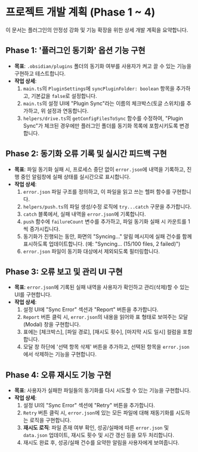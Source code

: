 # 프로젝트 개발 계획 (Phase 1 ~ 4)

이 문서는 플러그인의 안정성 강화 및 기능 확장을 위한 상세 개발 계획을 요약합니다.

## Phase 1: '플러그인 동기화' 옵션 기능 구현

-   **목표**: `.obsidian/plugins` 폴더의 동기화 여부를 사용자가 켜고 끌 수 있는 기능을 구현하고 테스트합니다.
-   **작업 상세**:
    1.  `main.ts`의 `PluginSettings`에 `syncPluginFolder: boolean` 항목을 추가하고, 기본값을 `false`로 설정합니다.
    2.  `main.ts`의 설정 UI에 "Plugin Sync"라는 이름의 체크박스(토글 스위치)를 추가하고, 위 설정과 연동합니다.
    3.  `helpers/drive.ts`의 `getConfigFilesToSync` 함수를 수정하여, "Plugin Sync"가 체크된 경우에만 플러그인 폴더를 동기화 목록에 포함시키도록 변경합니다.

## Phase 2: 동기화 오류 기록 및 실시간 피드백 구현

-   **목표**: 파일 동기화 실패 시, 프로세스 중단 없이 `error.json`에 내역을 기록하고, 진행 중인 알림창에 실패 상태를 실시간으로 표시합니다.
-   **작업 상세**:
    1.  `error.json` 파일 구조를 정의하고, 이 파일을 읽고 쓰는 헬퍼 함수를 구현합니다.
    2.  `helpers/push.ts`의 파일 생성/수정 로직에 `try...catch` 구문을 추가합니다.
    3.  `catch` 블록에서, 실패 내역을 `error.json`에 기록합니다.
    4.  `push` 함수에 `failureCount` 변수를 추가하고, 파일 동기화 실패 시 카운트를 1씩 증가시킵니다.
    5.  동기화가 진행되는 동안, 화면의 "Syncing..." 알림 메시지에 실패 건수를 함께 표시하도록 업데이트합니다. (예: "Syncing... (15/100 files, 2 failed)")
    6.  `error.json` 파일이 동기화 대상에서 제외되도록 필터링합니다.

## Phase 3: 오류 보고 및 관리 UI 구현

-   **목표**: `error.json`에 기록된 실패 내역을 사용자가 확인하고 관리(삭제)할 수 있는 UI를 구현합니다.
-   **작업 상세**:
    1.  설정 UI에 "Sync Error" 섹션과 "Report" 버튼을 추가합니다.
    2.  `Report` 버튼 클릭 시, `error.json`의 내용을 읽어와 표 형태로 보여주는 모달(Modal) 창을 구현합니다.
    3.  표에는 [체크박스], [파일 경로], [재시도 횟수], [마지막 시도 일시] 컬럼을 포함합니다.
    4.  모달 창 하단에 '선택 항목 삭제' 버튼을 추가하고, 선택된 항목을 `error.json`에서 삭제하는 기능을 구현합니다.

## Phase 4: 오류 재시도 기능 구현

-   **목표**: 사용자가 실패한 파일들의 동기화를 다시 시도할 수 있는 기능을 구현합니다.
-   **작업 상세**:
    1.  설정 UI의 "Sync Error" 섹션에 "Retry" 버튼을 추가합니다.
    2.  `Retry` 버튼 클릭 시, `error.json`에 있는 모든 파일에 대해 재동기화를 시도하는 로직을 구현합니다.
    3.  **재시도 로직**: 파일 존재 여부 확인, 성공/실패에 따른 `error.json` 및 `data.json` 업데이트, 재시도 횟수 및 시간 갱신 등을 모두 처리합니다.
    4.  재시도 완료 후, 성공/실패 건수를 요약한 알림을 사용자에게 보여줍니다.
